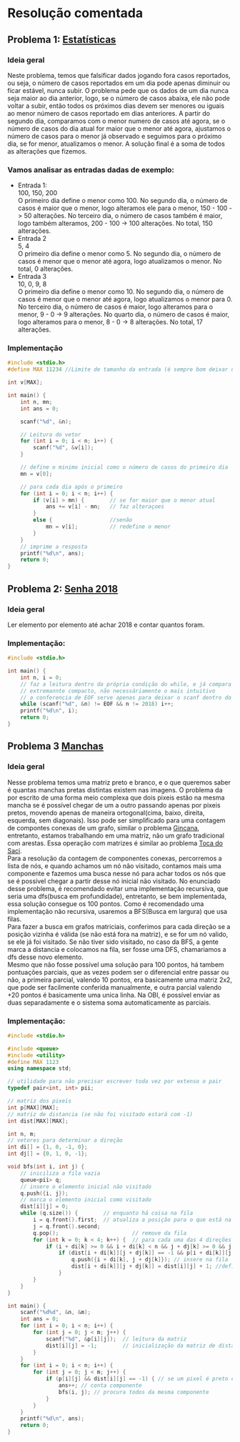 # Resolução comentada

## Problema 1: [Estatísticas](https://neps.academy/br/exercise/1904)

### Ideia geral

Neste problema, temos que falsificar dados jogando fora casos reportados, ou seja, o número de casos reportados em um dia pode apenas diminuir ou ficar estável, nunca subir. O problema pede que os dados de um dia nunca seja maior ao dia anterior, logo, se o número de casos abaixa, ele não pode voltar a subir, então todos os próximos dias devem ser menores ou iguais ao menor número de casos reportado em dias anteriores. A partir do segundo dia, comparamos com o menor numero de casos até agora, se o número de casos do dia atual for maior que o menor até agora, ajustamos o número de casos para o menor já observado e seguimos para o próximo dia, se for menor, atualizamos o menor. A solução final é a soma de todos as alterações que fizemos.  

### Vamos analisar as entradas dadas de exemplo: 

*  Entrada 1:  
100, 150, 200  
O primeiro dia define o menor como 100. No segundo dia, o número de casos é maior que o menor, logo alteramos ele para o menor, 150 - 100 -> 50 alterações. No terceiro dia, o número de casos também é maior, logo também alteramos, 200 - 100 -> 100 alterações. No total, 150 alterações.
*  Entrada 2  
5, 4  
O primeiro dia define o menor como 5. No segundo dia, o número de casos é menor que o menor até agora, logo atualizamos o menor. No total, 0 alterações.  
*  Entrada 3  
10, 0, 9, 8  
O primeiro dia define o menor como 10. No segundo dia, o número de casos é menor que o menor até agora, logo atualizamos o menor para 0. No terceiro dia, o número de casos é maior, logo alteramos para o menor, 9 - 0 -> 9 alterações. No quarto dia, o número de casos é maior, logo alteramos para o menor, 8 - 0 -> 8 alterações. No total, 17 alterações.  

### Implementação

```cpp
#include <stdio.h>
#define MAX 11234 //Limite de tamanho da entrada (é sempre bom deixar uma sobra)

int v[MAX];

int main() {
	int n, mn;
	int ans = 0;

	scanf("%d", &n);

    // Leitura do vetor
	for (int i = 0; i < n; i++) {
		scanf("%d", &v[i]);
	}

    // define o minimo inicial como o número de casos do primeiro dia
	mn = v[0];

    // para cada dia após o primeiro
	for (int i = 0; i < n; i++) {
		if (v[i] > mn) {        // se for maior que o menor atual
			ans += v[i] - mn;   // faz alteraçoes
		}
		else {                  //senão
			mn = v[i];          // redefine o menor
		}
	}
    // imprime a resposta
	printf("%d\n", ans);
	return 0;
}

```

## Problema 2: [Senha 2018](https://neps.academy/br/exercise/153)

### Ideia geral

Ler elemento por elemento até achar 2018 e contar quantos foram.

### Implementação:

```c++
#include <stdio.h>

int main() {
	int n, i = 0;
    // faz a leitura dentro da própria condição do while, e já compara
    // extremannte compacto, não necessáriamente o mais intuitivo
    // a conferencia de EOF serve apenas para deixar o scanf dentro do while e não necessáriamente ocorrerá
	while (scanf("%d", &n) != EOF && n != 2018) i++; 
	printf("%d\n", i);
	return 0;
}
```

## Problema 3 [Manchas](https://neps.academy/br/exercise/567)

### Ideia geral  

Nesse problema temos uma matriz preto e branco, e o que queremos saber é quantas manchas pretas distintas existem nas imagens. O problema da por escrito de uma forma meio complexa que dois pixeis estão na mesma mancha se é possível chegar de um a outro passando apenas por pixeis pretos, movendo apenas de maneira ortogonal(cima, baixo, direita, esquerda, sem diagonais). Isso pode ser simplificado para uma contagem de compontes conexas de um grafo, similar o problema [Gincana](https://neps.academy/br/exercise/309), entretanto, estamos trabalhando em uma matriz, não um grafo tradicional com arestas. Essa operação com matrizes é similar ao problema [Toca do Saci](https://neps.academy/br/exercise/57).  
Para a resolução da contagem de componentes conexas, percorremos a lista de nós, e quando achamos um nó não visitado, contamos mais uma componente e fazemos uma busca nesse nó para achar todos os nós que se é possível chegar a partir desse nó inicial não visitado. No enunciado desse problema, é recomendado evitar uma implementação recursiva, que seria uma dfs(busca em profundidade), entretanto, se bem implementada, essa solução consegue os 100 pontos. Como é recomendado uma implementação não recursiva, usaremos a BFS(Busca em largura) que usa filas.  
Para fazer a busca em grafos matriciais, conferimos para cada direção se a posição vizinha é válida (se não está fora na matriz), e se for um nó valido, se ele já foi visitado. Se não tiver sido visitado, no caso da BFS, a gente marca a distancia e colocamos na fila, ser fosse uma DFS, chamariamos a dfs desse novo elemento.  
Mesmo que não fosse possível uma solução para 100 pontos, há tambem pontuações parciais, que as vezes podem ser o diferencial entre passar ou não, a primeira parcial, valendo 10 pontos, era basicamente uma matriz 2x2, que pode ser facilmente conferida manualmente, e outra parcial valendo +20 pontos é basicamente uma unica linha. Na OBI, é possível enviar as duas separadamente e o sistema soma automaticamente as parciais.

### Implementação:

```c++
#include <stdio.h>

#include <queue>
#include <utility>
#define MAX 1123
using namespace std;

// utilidade para não precisar escrever toda vez por extenso o pair
typedef pair<int, int> pii;

// matriz dos pixeis
int p[MAX][MAX];
// matriz de distancia (se não foi visitado estará com -1)
int dist[MAX][MAX];

int n, m;
// vetores para determinar a direção
int di[] = {1, 0, -1, 0};
int dj[] = {0, 1, 0, -1};

void bfs(int i, int j) {
	// iniciliza a fila vazia
	queue<pii> q;
	// insere o elemento inicial não visitado
	q.push({i, j});
	// marca o elemento inicial como visitado
	dist[i][j] = 0;
	while (q.size()) {		  // enquanto há coisa na fila
		i = q.front().first;  // atualiza a posição para o que está na fila
		j = q.front().second;
		q.pop();					   // remove da fila
		for (int k = 0; k < 4; k++) {  // para cada uma das 4 direções
			if (i + di[k] >= 0 && i + di[k] < n && j + dj[k] >= 0 && j + dj[k] < m) // confere se não vai sair da matriz
				if (dist[i + di[k]][j + dj[k]] == -1 && p[i + di[k]][j + dj[k]]) {  // confere se não foi visitado e o pixel é preto
					q.push({i + di[k], j + dj[k]}); // insere na fila
					dist[i + di[k]][j + dj[k]] = dist[i][j] + 1; //define a distancia
				}
		}
	}
}

int main() {
	scanf("%d%d", &n, &m);
	int ans = 0;
	for (int i = 0; i < n; i++) {
		for (int j = 0; j < m; j++) {
			scanf("%d", &p[i][j]);  // leitura da matriz
			dist[i][j] = -1;        // inicialização da matriz de distancia
		}
	}
	for (int i = 0; i < n; i++) {
		for (int j = 0; j < m; j++) {
			if (p[i][j] && dist[i][j] == -1) { // se um pixel é preto e não foi visitado
				ans++; // conta componente
				bfs(i, j); // procura todos da mesma componente
			}
		}
	}
	printf("%d\n", ans);
	return 0;
}

```